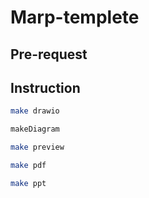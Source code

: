 # Marp-templete





## Pre-request







## Instruction

```bash
make drawio
```


```bash
makeDiagram
```


```bash
make preview
```

```bash
make pdf
```

```bash
make ppt
```
